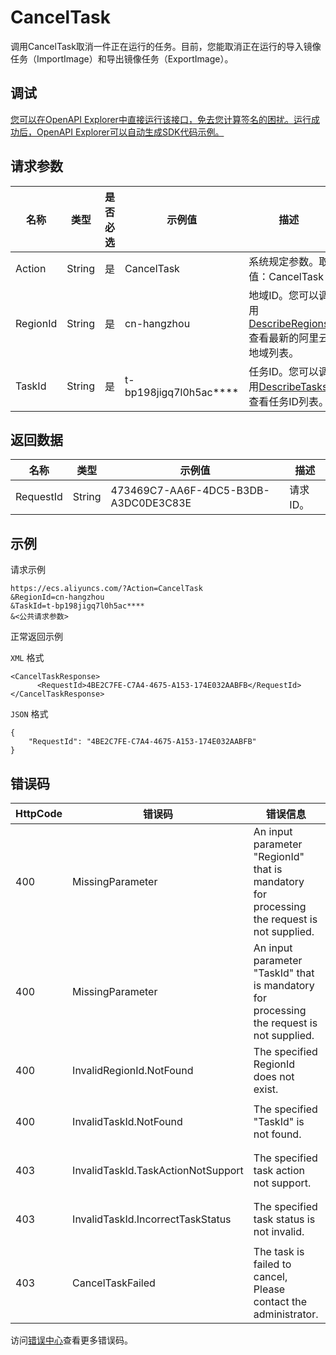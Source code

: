 # CancelTask

调用CancelTask取消一件正在运行的任务。目前，您能取消正在运行的导入镜像任务（ImportImage）和导出镜像任务（ExportImage）。

## 调试

[您可以在OpenAPI Explorer中直接运行该接口，免去您计算签名的困扰。运行成功后，OpenAPI Explorer可以自动生成SDK代码示例。](https://api.aliyun.com/#product=Ecs&api=CancelTask&type=RPC&version=2014-05-26)

## 请求参数

|名称|类型|是否必选|示例值|描述|
|--|--|----|---|--|
|Action|String|是|CancelTask|系统规定参数。取值：CancelTask |
|RegionId|String|是|cn-hangzhou|地域ID。您可以调用[DescribeRegions](~~25609~~)查看最新的阿里云地域列表。 |
|TaskId|String|是|t-bp198jigq7l0h5ac\*\*\*\*|任务ID。您可以调用[DescribeTasks](~~25622~~)查看任务ID列表。 |

## 返回数据

|名称|类型|示例值|描述|
|--|--|---|--|
|RequestId|String|473469C7-AA6F-4DC5-B3DB-A3DC0DE3C83E|请求ID。 |

## 示例

请求示例

```
https://ecs.aliyuncs.com/?Action=CancelTask
&RegionId=cn-hangzhou
&TaskId=t-bp198jigq7l0h5ac****
&<公共请求参数>
```

正常返回示例

`XML` 格式

```
<CancelTaskResponse>
      <RequestId>4BE2C7FE-C7A4-4675-A153-174E032AABFB</RequestId>
</CancelTaskResponse>
```

`JSON` 格式

```
{
    "RequestId": "4BE2C7FE-C7A4-4675-A153-174E032AABFB"
}
```

## 错误码

|HttpCode|错误码|错误信息|描述|
|--------|---|----|--|
|400|MissingParameter|An input parameter "RegionId" that is mandatory for processing the request is not supplied.|参数RegionId不得为空。|
|400|MissingParameter|An input parameter "TaskId" that is mandatory for processing the request is not supplied.|参数TaskId不得为空。|
|400|InvalidRegionId.NotFound|The specified RegionId does not exist.|指定的地域ID不存在。|
|400|InvalidTaskId.NotFound|The specified "TaskId" is not found.|指定的TaskId不存在。|
|403|InvalidTaskId.TaskActionNotSupport|The specified task action not support.|不支持指定的任务操作。|
|403|InvalidTaskId.IncorrectTaskStatus|The specified task status is not invalid.|指定的任务状态不合法。|
|403|CancelTaskFailed|The task is failed to cancel, Please contact the administrator.|任务无法取消，请联系管理员。|

访问[错误中心](https://error-center.alibabacloud.com/status/product/Ecs)查看更多错误码。

